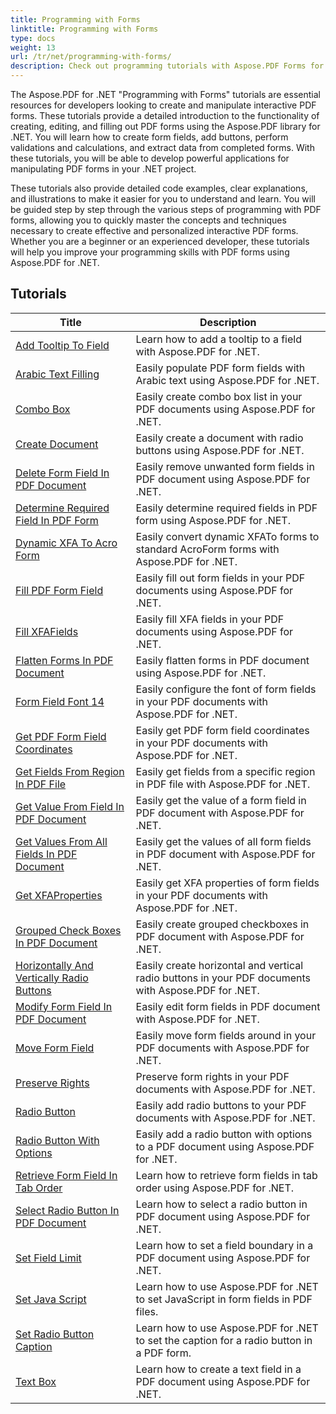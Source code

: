 ```yaml
---
title: Programming with Forms
linktitle: Programming with Forms
type: docs
weight: 13
url: /tr/net/programming-with-forms/
description: Check out programming tutorials with Aspose.PDF Forms for .NET to create and manage interactive forms in your PDF files.
---
```

The Aspose.PDF for .NET "Programming with Forms" tutorials are essential resources for developers looking to create and manipulate interactive PDF forms. These tutorials provide a detailed introduction to the functionality of creating, editing, and filling out PDF forms using the Aspose.PDF library for .NET. You will learn how to create form fields, add buttons, perform validations and calculations, and extract data from completed forms. With these tutorials, you will be able to develop powerful applications for manipulating PDF forms in your .NET project.

These tutorials also provide detailed code examples, clear explanations, and illustrations to make it easier for you to understand and learn. You will be guided step by step through the various steps of programming with PDF forms, allowing you to quickly master the concepts and techniques necessary to create effective and personalized interactive PDF forms. Whether you are a beginner or an experienced developer, these tutorials will help you improve your programming skills with PDF forms using Aspose.PDF for .NET.

## Tutorials
| Title | Description |
| --- | --- | 
| [Add Tooltip To Field](./add-tooltip-to-field/) | Learn how to add a tooltip to a field with Aspose.PDF for .NET. |  
| [Arabic Text Filling](./arabic-text-filling/) | Easily populate PDF form fields with Arabic text using Aspose.PDF for .NET. |  
| [Combo Box](./combo-box/) | Easily create combo box list in your PDF documents using Aspose.PDF for .NET. |  
| [Create Document](./create-doc/) | Easily create a document with radio buttons using Aspose.PDF for .NET. |  
| [Delete Form Field In PDF Document](./delete-form-field/) | Easily remove unwanted form fields in PDF document using Aspose.PDF for .NET. |  
| [Determine Required Field In PDF Form](./determine-required-field/) | Easily determine required fields in PDF form using Aspose.PDF for .NET. |  
| [Dynamic XFA To Acro Form](./dynamic-xfa-to-acro-form/) | Easily convert dynamic XFATo forms to standard AcroForm forms with Aspose.PDF for .NET. |  
| [Fill PDF Form Field](./fill-form-field/) | Easily fill out form fields in your PDF documents using Aspose.PDF for .NET. |  
| [Fill XFAFields](./fill-xfafields/) | Easily fill XFA fields in your PDF documents using Aspose.PDF for .NET. |  
| [Flatten Forms In PDF Document](./flatten-forms/) | Easily flatten forms in PDF document using Aspose.PDF for .NET. |  
| [Form Field Font 14](./form-field-font-14/) | Easily configure the font of form fields in your PDF documents with Aspose.PDF for .NET. |  
| [Get PDF Form Field Coordinates](./get-coordinates/) | Easily get PDF form field coordinates in your PDF documents with Aspose.PDF for .NET. |  
| [Get Fields From Region In PDF File](./get-fields-from-region/) | Easily get fields from a specific region in PDF file with Aspose.PDF for .NET. |  
| [Get Value From Field In PDF Document](./get-value-from-field/) | Easily get the value of a form field in PDF document with Aspose.PDF for .NET. |  
| [Get Values From All Fields In PDF Document](./get-values-from-all-fields/) | Easily get the values of all form fields in PDF document with Aspose.PDF for .NET. |  
| [Get XFAProperties](./get-xfaproperties/) | Easily get XFA properties of form fields in your PDF documents with Aspose.PDF for .NET. |  
| [Grouped Check Boxes In PDF Document](./grouped-check-boxes/) | Easily create grouped checkboxes in PDF document with Aspose.PDF for .NET. |  
| [Horizontally And Vertically Radio Buttons](./horizontally-and-vertically-radio-buttons/) | Easily create horizontal and vertical radio buttons in your PDF documents with Aspose.PDF for .NET. |  
| [Modify Form Field In PDF Document](./modify-form-field/) | Easily edit form fields in PDF document with Aspose.PDF for .NET. |  
| [Move Form Field](./move-form-field/) | Easily move form fields around in your PDF documents with Aspose.PDF for .NET. |  
| [Preserve Rights](./preserve-rights/) | Preserve form rights in your PDF documents with Aspose.PDF for .NET. |  
| [Radio Button](./radio-button/) | Easily add radio buttons to your PDF documents with Aspose.PDF for .NET. |  
| [Radio Button With Options](./radio-button-with-options/) | Easily add a radio button with options to a PDF document using Aspose.PDF for .NET. |  
| [Retrieve Form Field In Tab Order](./retrieve-form-field-in-tab-order/) | Learn how to retrieve form fields in tab order using Aspose.PDF for .NET. |  
| [Select Radio Button In PDF Document](./select-radio-button/) | Learn how to select a radio button in PDF document using Aspose.PDF for .NET. |  
| [Set Field Limit](./set-field-limit/) | Learn how to set a field boundary in a PDF document using Aspose.PDF for .NET. |  
| [Set Java Script](./set-java-script/) | Learn how to use Aspose.PDF for .NET to set JavaScript in form fields in PDF files. |  
| [Set Radio Button Caption](./set-radio-button-caption/) | Learn how to use Aspose.PDF for .NET to set the caption for a radio button in a PDF form. |  
| [Text Box](./text-box/) | Learn how to create a text field in a PDF document using Aspose.PDF for .NET. |  
